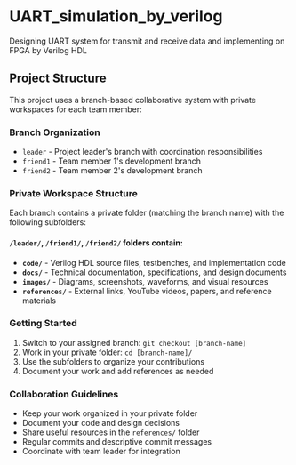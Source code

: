 # UART_simulation_by_verilog
Designing UART system for transmit and receive data and implementing on FPGA by Verilog HDL

## Project Structure

This project uses a branch-based collaborative system with private workspaces for each team member:

### Branch Organization
- `leader` - Project leader's branch with coordination responsibilities
- `friend1` - Team member 1's development branch
- `friend2` - Team member 2's development branch

### Private Workspace Structure
Each branch contains a private folder (matching the branch name) with the following subfolders:

#### `/leader/`, `/friend1/`, `/friend2/` folders contain:
- **`code/`** - Verilog HDL source files, testbenches, and implementation code
- **`docs/`** - Technical documentation, specifications, and design documents
- **`images/`** - Diagrams, screenshots, waveforms, and visual resources
- **`references/`** - External links, YouTube videos, papers, and reference materials

### Getting Started
1. Switch to your assigned branch: `git checkout [branch-name]`
2. Work in your private folder: `cd [branch-name]/`
3. Use the subfolders to organize your contributions
4. Document your work and add references as needed

### Collaboration Guidelines
- Keep your work organized in your private folder
- Document your code and design decisions
- Share useful resources in the `references/` folder
- Regular commits and descriptive commit messages
- Coordinate with team leader for integration
